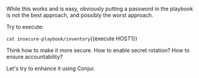 
While this works and is easy, obviously putting a password in the playbook is not the best approach, and possibly the worst approach.

Try to execute: 

`cat insecure-playbook/inventory`{{execute HOST1}}

Think how to make it more secure.
How to enable secret rotation?
How to ensure accountability?

Let's try to enhance it using Conjur.
